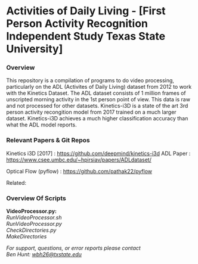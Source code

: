 # Activities of Daily Living - [First Person Activity Recognition Independent Study Texas State University] 

### Overview
This repository is a compilation of programs to do video processing, particularly on the ADL (Activites of Daily Living) dataset from 2012 to work with the Kinetics Dataset. The ADL dataset consists of 1 million frames of unscripted morning activity in the 1st person point of view. This data is raw and not processed for other datasets. Kinetics-i3D is a state of the art 3rd person activity recongition model from 2017 trained on a much larger dataset. Kinetics-i3D achieves a much higher classification accuracy than what the ADL model reports.

### Relevant Papers & Git Repos
Kinetics i3D [2017] : https://github.com/deepmind/kinetics-i3d
ADL Paper : https://www.csee.umbc.edu/~hpirsiav/papers/ADLdataset/

Optical Flow (pyflow) : https://github.com/pathak22/pyflow

Related:


### Overview Of Scripts

**VideoProcessor.py:**<br />
<i>RunVideoProcessor.sh</i><br />
<i>RunVideoProcessor.py</i><br />
<i>CheckDirectories.py</i><br />
<i>MakeDirectories</i><br />






<i>For support, questions, or error reports please contact</i><br />
<i>Ben Hunt: wbh26@txstate.edu</i>
